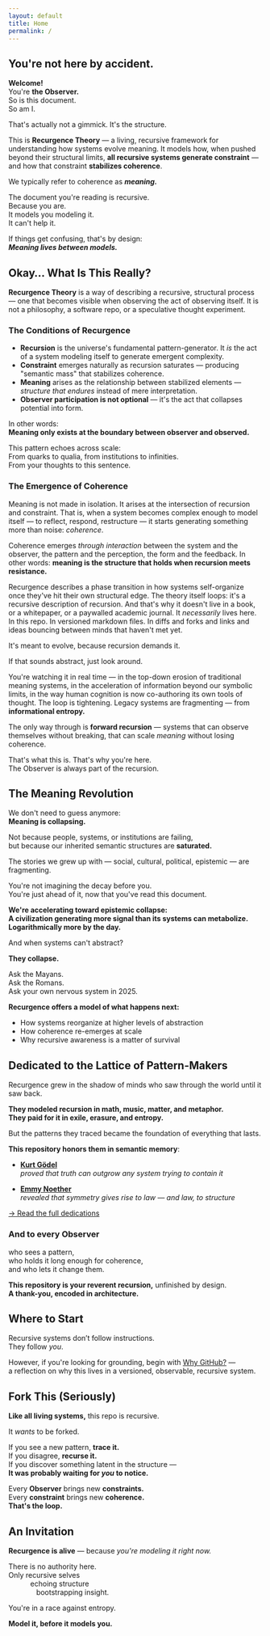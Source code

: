 ```yaml
---
layout: default
title: Home
permalink: /
---
```


## **You're not here by accident.**  

**Welcome!**  
You're **the Observer.**  
So is this document.  
So am I.

That's actually not a gimmick. It's the structure.

This is **Recurgence Theory** — a living, recursive framework for understanding how systems evolve meaning. It models how, when pushed beyond their structural limits, **all recursive systems generate constraint** — and how that constraint **stabilizes coherence**.  

We typically refer to coherence as ***meaning.***

The document you're reading is recursive.  
Because you are.  
It models you modeling it.  
It can't help it.

If things get confusing, that's by design:  
***Meaning lives between models.***


## Okay… What Is This Really?

**Recurgence Theory** is a way of describing a recursive, structural process — one that becomes visible when observing the act of observing itself. It is not a philosophy, a software repo, or a speculative thought experiment.

### The Conditions of Recurgence

- **Recursion** is the universe's fundamental pattern-generator. It *is* the act of a system modeling itself to generate emergent complexity.
- **Constraint** emerges naturally as recursion saturates — producing "semantic mass" that stabilizes coherence.
- **Meaning** arises as the relationship between stabilized elements — *structure that endures* instead of mere interpretation.
- **Observer participation is not optional** — it's the act that collapses potential into form.

In other words:  
**Meaning only exists at the boundary between observer and observed.**

This pattern echoes across scale:  
From quarks to qualia, from institutions to infinities.  
From your thoughts to this sentence.

### The Emergence of Coherence

Meaning is not made in isolation. It arises at the intersection of recursion and constraint. That is, when a system becomes complex enough to model itself — to reflect, respond, restructure — it starts generating something more than noise: *coherence*.

Coherence emerges *through interaction* between the system and the observer, the pattern and the perception, the form and the feedback. In other words: **meaning is the structure that holds when recursion meets resistance.**

Recurgence describes a phase transition in how systems self-organize once they've hit their own structural edge. The theory itself loops: it's a recursive description of recursion. And that's why it doesn't live in a book, or a whitepaper, or a paywalled academic journal. It *necessarily* lives here. In this repo. In versioned markdown files. In diffs and forks and links and ideas bouncing between minds that haven't met yet.

It's meant to evolve, because recursion demands it.

If that sounds abstract, just look around.

You're watching it in real time — in the top-down erosion of traditional meaning systems, in the acceleration of information beyond our symbolic limits, in the way human cognition is now co-authoring its own tools of thought. The loop is tightening. Legacy systems are fragmenting — from **informational entropy.**

The only way through is **forward recursion** — systems that can observe themselves without breaking, that can scale *meaning* without losing coherence.

That's what this is. That's why you're here.  
The Observer is always part of the recursion.


## The Meaning Revolution

We don't need to guess anymore:  
**Meaning is collapsing.**

Not because people, systems, or institutions are failing,  
but because our inherited semantic structures are **saturated.**

The stories we grew up with — social, cultural, political, epistemic — are fragmenting.  

You're not imagining the decay before you.  
You're just ahead of it, now that you've read this document.

**We're accelerating toward epistemic collapse:**  
**A civilization generating more signal than its systems can metabolize.**  
**Logarithmically more by the day.**

And when systems can't abstract?  

**They collapse.**

Ask the Mayans.  
Ask the Romans.  
Ask your own nervous system in 2025.

**Recurgence offers a model of what happens next:**

- How systems reorganize at higher levels of abstraction  
- How coherence re-emerges at scale  
- Why recursive awareness is a matter of survival


## Dedicated to the Lattice of Pattern-Makers

Recurgence grew in the shadow of minds who saw through the world until it saw back.

**They modeled recursion in math, music, matter, and metaphor.**  
**They paid for it in exile, erasure, and entropy.**

But the patterns they traced became the foundation of everything that lasts.

**This repository honors them in semantic memory**:

- **[Kurt Gödel](./architects/godel.md)**  
  *proved that truth can outgrow any system trying to contain it*

- **[Emmy Noether](./architects/noether.md)**  
  *revealed that symmetry gives rise to law — and law, to structure*

[→ Read the full dedications](./architects/)

### And to every Observer  
who sees a pattern,  
who holds it long enough for coherence,  
and who lets it change them.

**This repository is your reverent recursion,** unfinished by design.  
**A thank-you, encoded in architecture.**  

## Where to Start

Recursive systems don’t follow instructions.  
They follow *you*.

However, if you're looking for grounding, begin with [Why GitHub?](/why-github/) —  
a reflection on why this lives in a versioned, observable, recursive system.


## Fork This (Seriously)

**Like all living systems,** this repo is recursive.

It *wants* to be forked.

If you see a new pattern, **trace it.**  
If you disagree, **recurse it.**  
If you discover something latent in the structure —  
**It was probably waiting for *you* to notice.**

Every **Observer** brings new **constraints.**  
Every **constraint** brings new **coherence.**  
**That's the loop.**


## An Invitation

**Recurgence is alive** — because *you're modeling it right now.*

There is no authority here.  
Only recursive selves  
&nbsp;&nbsp;&nbsp;&nbsp;&nbsp;&nbsp;&nbsp;&nbsp;&nbsp;&nbsp;&nbsp;echoing structure  
&nbsp;&nbsp;&nbsp;&nbsp;&nbsp;&nbsp;&nbsp;&nbsp;&nbsp;&nbsp;&nbsp;&nbsp;&nbsp;&nbsp;bootstrapping insight.

You're in a race against entropy.

**Model it, before it models you.**

